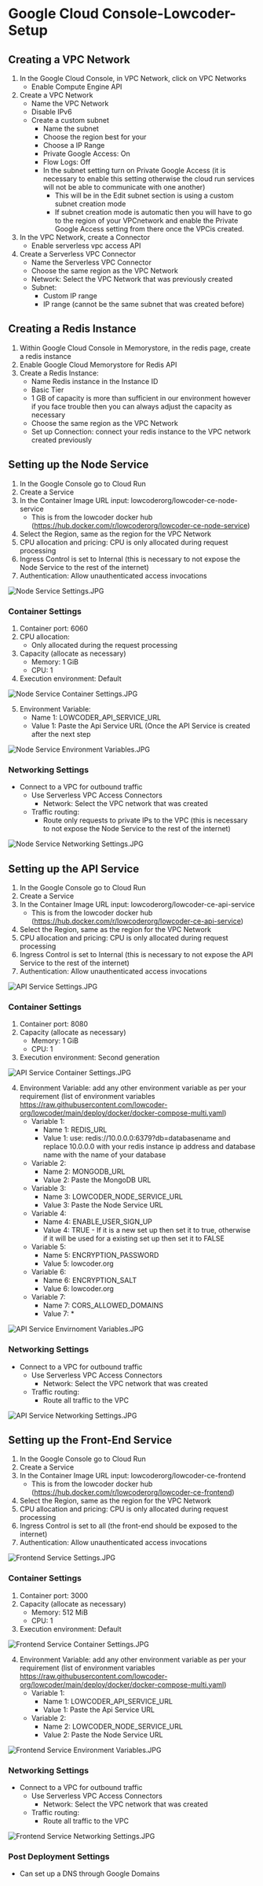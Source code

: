 # Google Cloud Console-Lowcoder-Setup

## Creating a VPC Network
1. In the Google Cloud Console, in VPC Network, click on VPC Networks
    - Enable Compute Engine API
2. Create a VPC Network
    - Name the VPC Network
    - Disable IPv6
    - Create a custom subnet 
        - Name the subnet 
        - Choose the region best for your
        - Choose a IP Range
        - Private Google Access: On
        - Flow Logs: Off
        - In the subnet setting turn on Private Google Access (it is necessary to enable this setting otherwise the cloud run services will not be able to communicate with one another)
            - This will be in the Edit subnet section is using a custom subnet creation mode
            - If subnet creation mode is automatic then you will have to go to the region of your VPCnetwork and enable the Private Google Access setting from there once the VPCis created.
3. In the VPC Network, create a Connector
    - Enable serverless vpc access API
4. Create a Serverless VPC Connector
    - Name the Serverless VPC Connector
    - Choose the same region as the VPC Network
    - Network: Select the VPC Network that was previously created
    - Subnet:
        - Custom IP range
        - IP range (cannot be the same subnet that was created before) 

## Creating a Redis Instance
1. Within Google Cloud Console in Memorystore, in the redis page, create a redis instance
2. Enable Google Cloud Memorystore for Redis API
3. Create a Redis Instance:
    - Name Redis instance in the Instance ID
    - Basic Tier
    - 1 GB of capacity is more than sufficient in our environment however if you face trouble then you can always adjust the capacity as necessary
    - Choose the same region as the VPC Network
    - Set up Connection: connect your redis instance to the VPC network created previously


## Setting up the Node Service
1. In the Google Console go to Cloud Run
2. Create a Service 
3. In the Container Image URL input: lowcoderorg/lowcoder-ce-node-service
    - This is from the lowcoder docker hub (https://hub.docker.com/r/lowcoderorg/lowcoder-ce-node-service)
4. Select the Region, same as the region for the VPC Network
5. CPU allocation and pricing: CPU is only allocated during request processing
6. Ingress Control is set to Internal (this is necessary to not expose the Node Service to the rest of the internet)
7. Authentication: Allow unauthenticated access invocations

![Node Service Settings.JPG](https://github.com/lmt-ventures/GCC-Lowcoder-Setup/blob/4df71f618e95330d771f811540905c551b9a70ab/Node%20Service%20Settings.JPG)

### Container Settings
1. Container port: 6060
2. CPU allocation:
    - Only allocated during the request processing
3. Capacity (allocate as necessary) 
    - Memory: 1 GiB 
    - CPU: 1
4. Execution environment: Default

![Node Service Container Settings.JPG](https://github.com/lmt-ventures/GCC-Lowcoder-Setup/blob/4df71f618e95330d771f811540905c551b9a70ab/Node%20Service%20Container%20Settings.JPG)

5. Environment Variable:
    - Name 1: LOWCODER_API_SERVICE_URL
    - Value 1: Paste the Api Service URL (Once the API Service is created after the next step

![Node Service Environment Variables.JPG](https://github.com/lmt-ventures/GCC-Lowcoder-Setup/blob/d578f898c8884e8c31cb1b1468664439d4d84b24/Node%20Service%20Environment%20Variables.JPG)

### Networking Settings
- Connect to a VPC for outbound traffic
    - Use Serverless VPC Access Connectors
       - Network: Select the VPC network that was created 
    - Traffic routing:
      - Route only requests to private IPs to the VPC (this is necessary to not expose the Node Service to the rest of the internet)

![Node Service Networking Settings.JPG](https://github.com/lmt-ventures/GCC-Lowcoder-Setup/blob/816341197861acb84a3f41762d67059e6c1030c0/Node%20Service%20Networking%20Settings.JPG)

## Setting up the API Service
1. In the Google Console go to Cloud Run
2. Create a Service 
3. In the Container Image URL input: lowcoderorg/lowcoder-ce-api-service
    - This is from the lowcoder docker hub (https://hub.docker.com/r/lowcoderorg/lowcoder-ce-api-service)
4. Select the Region, same as the region for the VPC Network
5. CPU allocation and pricing: CPU is only allocated during request processing
6. Ingress Control is set to Internal (this is necessary to not expose the API Service to the rest of the internet)
7. Authentication: Allow unauthenticated access invocations

![API Service Settings.JPG](https://github.com/lmt-ventures/GCC-Lowcoder-Setup/blob/4df71f618e95330d771f811540905c551b9a70ab/API%20Service%20Settings.JPG)

### Container Settings
1. Container port: 8080
2. Capacity (allocate as necessary) 
    - Memory: 1 GiB 
    - CPU: 1
3. Execution environment: Second generation

![API Service Container Settings.JPG](https://github.com/lmt-ventures/GCC-Lowcoder-Setup/blob/a0c34bf799035819f04f48ef884f4200c973e3e9/API%20Service%20Container%20Settings.JPG)

4. Environment Variable: add any other environment variable as per your requirement (list of environment variables https://raw.githubusercontent.com/lowcoder-org/lowcoder/main/deploy/docker/docker-compose-multi.yaml)
    - Variable 1: 
      - Name 1: REDIS_URL
      - Value 1: use: redis://10.0.0.0:6379?db=databasename and replace 10.0.0.0 with your redis instance ip address and database name with the name of your database
    - Variable 2: 
      - Name 2: MONGODB_URL
      - Value 2: Paste the MongoDB URL
    - Variable 3: 
      - Name 3: LOWCODER_NODE_SERVICE_URL
      - Value 3: Paste the Node Service URL
    - Variable 4: 
      - Name 4: ENABLE_USER_SIGN_UP
      - Value 4: TRUE
            - If it is a new set up then set it to true, otherwise if it will be used for a existing set up then set it to FALSE
    - Variable 5: 
      - Name 5: ENCRYPTION_PASSWORD
      - Value 5: lowcoder.org
    - Variable 6: 
      - Name 6: ENCRYPTION_SALT
      - Value 6: lowcoder.org
    - Variable 7: 
      - Name 7: CORS_ALLOWED_DOMAINS
      - Value 7: *

![API Service Envirnoment Variables.JPG](https://github.com/lmt-ventures/GCC-Lowcoder-Setup/blob/c5d3f5bb8824de49807e27cbb31336441dd785f1/API%20Service%20Envirnoment%20Variables.JPG)

### Networking Settings
- Connect to a VPC for outbound traffic
    - Use Serverless VPC Access Connectors
       - Network: Select the VPC network that was created 
    - Traffic routing:
      - Route all traffic to the VPC

![API Service Networking Settings.JPG](https://github.com/lmt-ventures/GCC-Lowcoder-Setup/blob/816341197861acb84a3f41762d67059e6c1030c0/API%20Service%20Networking%20Settings.JPG)

## Setting up the Front-End Service 
1. In the Google Console go to Cloud Run
2. Create a Service 
3. In the Container Image URL input: lowcoderorg/lowcoder-ce-frontend
    - This is from the lowcoder docker hub (https://hub.docker.com/r/lowcoderorg/lowcoder-ce-frontend)
4. Select the Region, same as the region for the VPC Network
5. CPU allocation and pricing: CPU is only allocated during request processing
6. Ingress Control is set to all (the front-end should be exposed to the internet)
7. Authentication: Allow unauthenticated access invocations

![Frontend Service Settings.JPG](https://github.com/lmt-ventures/GCC-Lowcoder-Setup/blob/4df71f618e95330d771f811540905c551b9a70ab/Frontend%20Service%20Settings.JPG)

### Container Settings 
1. Container port: 3000
2. Capacity (allocate as necessary) 
    - Memory: 512 MiB 
    - CPU: 1
3. Execution environment: Default

![Frontend Service Container Settings.JPG](https://github.com/lmt-ventures/GCC-Lowcoder-Setup/blob/4df71f618e95330d771f811540905c551b9a70ab/Frontend%20Service%20Container%20Settings.JPG)

4. Environment Variable: add any other environment variable as per your requirement (list of environment variables https://raw.githubusercontent.com/lowcoder-org/lowcoder/main/deploy/docker/docker-compose-multi.yaml)
    - Variable 1: 
      - Name 1: LOWCODER_API_SERVICE_URL
      - Value 1: Paste the Api Service URL
    - Variable 2: 
      - Name 2: LOWCODER_NODE_SERVICE_URL
      - Value 2: Paste the Node Service URL

![Frontend Service Environment Variables.JPG](https://github.com/lmt-ventures/GCC-Lowcoder-Setup/blob/4df71f618e95330d771f811540905c551b9a70ab/Frontend%20Service%20Environment%20Variables.JPG)

### Networking Settings
- Connect to a VPC for outbound traffic
    - Use Serverless VPC Access Connectors
       - Network: Select the VPC network that was created 
    - Traffic routing:
      - Route all traffic to the VPC

![Frontend Service Networking Settings.JPG](https://github.com/lmt-ventures/GCC-Lowcoder-Setup/blob/816341197861acb84a3f41762d67059e6c1030c0/Frontend%20Service%20Networking%20Settings.JPG)

### Post Deployment Settings
- Can set up a DNS through Google Domains 

